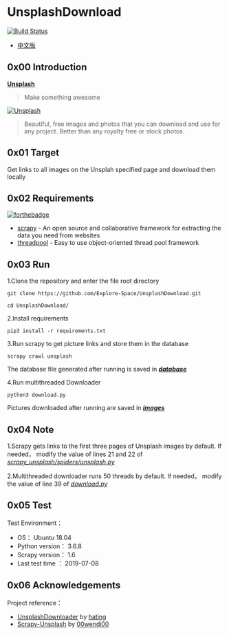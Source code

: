 # UnsplashDownload

[![Build Status](https://travis-ci.org/Explore-Space/UnsplashDownload.svg?branch=master)](https://travis-ci.org/Explore-Space/UnsplashDownload)

- [中文版](https://github.com/Explore-Space/UnsplashDownload/blob/master/README_CN.md)

## 0x00 Introduction

**[Unsplash](https://unsplash.com/)**

>Make something awesome

[![Unsplash](https://images.unsplash.com/moment-1544716590524-4fc5a168786e?dpr=3&auto=format&fit=crop&w=600&q=60 "Unsplash")](https://unsplash.com/)

> Beautiful, free images and photos that you can download and use for any project. Better than any royalty free or stock photos.

## 0x01 Target

Get links to all images on the Unsplah specified page and download them locally

## 0x02 Requirements

[![forthebadge](https://forthebadge.com/images/badges/made-with-python.svg)](https://forthebadge.com)

- [scrapy](https://scrapy.org/) - An open source and collaborative framework for extracting the data you need from websites
- [threadpool](https://pypi.org/project/threadpool/) - Easy to use object-oriented thread pool framework

## 0x03 Run

1.Clone the repository and enter the file root directory

```
git clone https://github.com/Explore-Space/UnsplashDownload.git
```

```
cd UnsplashDownload/
```

2.Install requirements

```
pip3 install -r requirements.txt
```

3.Run scrapy to get picture links and store them in the database

```
scrapy crawl unsplash
```

The database file generated after running is saved in [***database***](https://github.com/Explore-Space/UnsplashDownload/tree/master/database)

4.Run multithreaded Downloader

```
python3 download.py
```

Pictures downloaded after running are saved in [***images***](https://github.com/Explore-Space/UnsplashDownload/tree/master/images)

## 0x04 Note

1.Scrapy gets links to the first three pages of Unsplash images by default. If needed， modify the value of lines 21 and 22 of [*scrapy_unsplash/spiders/unsplash.py*](https://github.com/Explore-Space/UnsplashDownload/blob/master/scrapy_unsplash/spiders/unsplash.py)

2.Multithreaded downloader runs 50 threads by default. If needed， modify the value of line 39 of [*download.py*](https://github.com/Explore-Space/UnsplashDownload/blob/master/download.py)

## 0x05 Test

Test Environment：

- OS： Ubuntu 18.04
- Python version： 3.6.8
- Scrapy version： 1.6
- Last test time ： 2019-07-08

## 0x06 Acknowledgements

Project reference：

- [UnsplashDownloader](https://github.com/hating/UnsplashDownloader) by  [hating](https://github.com/hating)
- [Scrapy-Unsplash](https://github.com/00wendi00/Scrapy-Unsplash) by [00wendi00](https://github.com/00wendi00)

